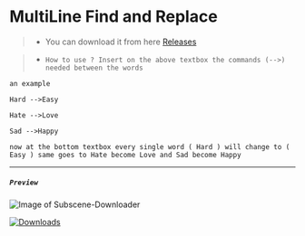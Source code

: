 # MultiLine Find and Replace
>- You can download it from here [Releases](https://github.com/xZetsubou/MultiLine-Find-and-Replace/releases)

> - `How to use ?
Insert on the above textbox the commands (-->) needed between the words`


`an example`

`Hard -->Easy`

`Hate -->Love`

`Sad -->Happy`

`now at the bottom textbox every single word ( Hard ) will change to ( Easy )
same goes to Hate become Love
and Sad become Happy`

---
##### `Preview` 

![Image of Subscene-Downloader](https://i.imgur.com/6hSOyP4.png)

[![Downloads](https://static.pepy.tech/personalized-badge/video2tfrecord?period=total&units=international_system&left_color=blue&right_color=green&left_text=Downloads)](https://pepy.tech/project/video2tfrecord)
